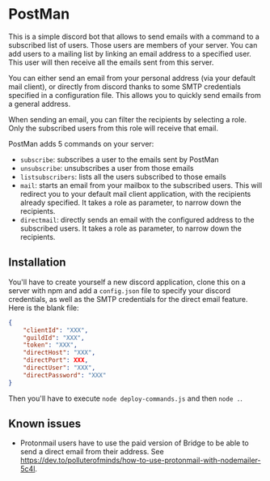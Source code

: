 # PostMan

This is a simple discord bot that allows to send emails with a command to a subscribed list of users. Those users are members of your server. You can add users to a mailing list by linking an email address to a specified user. This user will then receive all the emails sent from this server.

You can either send an email from your personal address (via your default mail client), or directly from discord thanks to some SMTP credentials specified in a configuration file. This allows you to quickly send emails from a general address.

When sending an email, you can filter the recipients by selecting a role. Only the subscribed users from this role will receive that email.

PostMan adds 5 commands on your server:

- `subscribe`: subscribes a user to the emails sent by PostMan
- `unsubscribe`: unsubscribes a user from those emails
- `listsubscribers`: lists all the users subscribed to those emails
- `mail`: starts an email from your mailbox to the subscribed users. This will redirect you to your default mail client application, with the recipients already specified. It takes a role as parameter, to narrow down the recipients.
- `directmail`: directly sends an email with the configured address to the subscribed users. It takes a role as parameter, to narrow down the recipients.

## Installation

You'll have to create yourself a new discord application, clone this on a server with npm and add a `config.json` file to specify your discord credentials, as well as the SMTP credentials for the direct email feature. Here is the blank file:

```json
{
    "clientId": "XXX",
    "guildId": "XXX",
    "token": "XXX",
    "directHost": "XXX",
    "directPort": XXX,
    "directUser": "XXX",
    "directPassword": "XXX"
}
```

Then you'll have to execute `node deploy-commands.js` and then `node .`.

## Known issues

- Protonmail users have to use the paid version of Bridge to be able to send a direct email from their address. See <https://dev.to/polluterofminds/how-to-use-protonmail-with-nodemailer-5c4l>.
